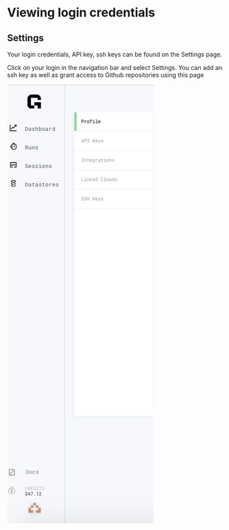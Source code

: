 # Viewing login credentials

## Settings

Your login credentials, API key, ssh keys can be found on the Settings page.

Click on your login in the navigation bar and select Settings. You can add an ssh key as well as grant access to Github repositories using this page

![](../../../.gitbook/assets/settingsimage.png)

